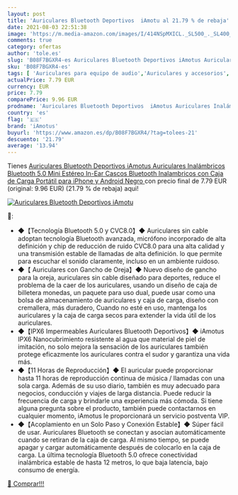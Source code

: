 ```yaml
---
layout: post
title: 'Auriculares Bluetooth Deportivos  iAmotu al 21.79 % de rebaja'
date: 2021-08-03 22:51:38
image: 'https://m.media-amazon.com/images/I/414NSpMXICL._SL500_._SL400_.jpg'
comments: true
category: ofertas
author: 'tole.es'
slug: 'B08F7BGXR4-es Auriculares Bluetooth Deportivos iAmotus Auriculares...'
sku: 'B08F7BGXR4-es'
tags: [ 'Auriculares para equipo de audio','Auriculares y accesorios','Electrónica','iamotus','iphone', ]
actualPrice: 7.79 EUR
currency: EUR
price: 7.79
comparePrice: 9.96 EUR
prodname: 'Auriculares Bluetooth Deportivos  iAmotus Auriculares Inalámbricos Bluetooth 5.0 Mini Estéreo In-Ear Cascos Bluetooth Inalambricos con Caja de Carga Portátil para iPhone y Android Negro '
country: 'es'
flag: '🇪🇸'
brand: 'iAmotus'
buyurl: 'https://www.amazon.es/dp/B08F7BGXR4/?tag=tolees-21'
descuento: '21.79'
average: '13.94'
---
```


Tienes [Auriculares Bluetooth Deportivos  iAmotus Auriculares Inalámbricos Bluetooth 5.0 Mini Estéreo In-Ear Cascos Bluetooth Inalambricos con Caja de Carga Portátil para iPhone y Android Negro ](https://www.amazon.es/dp/B08F7BGXR4/?tag=tolees-21) con precio final de  7.79 EUR (original: 9.96 EUR) (21.79 %  de rebaja) aqui!

[![Auriculares Bluetooth Deportivos  iAmotu](https://m.media-amazon.com/images/I/414NSpMXICL._SL500_._SL400_.jpg)](https://www.amazon.es/dp/B08F7BGXR4/?tag=tolees-21)

🔎:

- ◆【Tecnología Bluetooth 5.0 y CVC8.0】◆ Auriculares sin cable adoptan tecnología Bluetooth avanzada, micrófono incorporado de alta definición y chip de reducción de ruido CVC8.0 para una alta calidad y una transmisión estable de llamadas de alta definición. lo que permite para escuchar el sonido claramente, incluso en un ambiente ruidoso.
- ◆【 Auriculares con Gancho de Oreja】◆ Nuevo diseño de gancho para la oreja, auriculares sin cable diseñado para deportes, reduce el problema de la caer de los auriculares, usando un diseño de caja de billetera monedas, un paquete para uso dual, puede usar como una bolsa de almacenamiento de auriculares y caja de carga, diseño con cremallera, más duradero, Cuando no esté en uso, mantenga los auriculares y la caja de carga secos para extender la vida útil de los auriculares.
- ◆【IPX6 Impermeables Auriculares Bluetooth Deportivos】◆ iAmotus IPX6 Nanocubrimiento resistente al agua que material de piel de imitación, no solo mejora la sensación de los auriculares también protege eficazmente los auriculares contra el sudor y garantiza una vida más.
- ◆【11 Horas de Reproducción】◆ El auricular puede proporcionar hasta 11 horas de reproducción continua de música / llamadas con una sola carga. Además de su uso diario, también es muy adecuado para negocios, conducción y viajes de larga distancia. Puede reducir la frecuencia de carga y brindarle una experiencia más cómoda. Si tiene alguna pregunta sobre el producto, también puede contactarnos en cualquier momento, iAmotus le proporcionará un servicio postventa VIP.
- ◆【Acoplamiento en un Solo Paso y Conexión Estable】◆ Súper fácil de usar. Auriculares Bluetooth se conectan y asocian automáticamente cuando se retiran de la caja de carga. Al mismo tiempo, se puede apagar y cargar automáticamente después de colocarlo en la caja de carga. La última tecnología Bluetooth 5.0 ofrece conectividad inalámbrica estable de hasta 12 metros, lo que baja latencia, bajo consumo de energía.

[🛒 Comprar!!!](https://www.amazon.es/dp/B08F7BGXR4/?tag=tolees-21)
